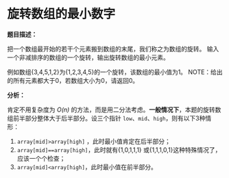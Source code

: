# 旋转数组的最小数字

**题目描述：**

把一个数组最开始的若干个元素搬到数组的末尾，我们称之为数组的旋转。 输入一个非减排序的数组的一个旋转，输出旋转数组的最小元素。 

例如数组{3,4,5,1,2}为{1,2,3,4,5}的一个旋转，该数组的最小值为1。 NOTE：给出的所有元素都大于0，若数组大小为0，请返回0。

**分析：**

肯定不用复杂度为 *O(n)* 的方法，而是用二分法考虑。**一般情况下**，本题的旋转数组前半部分整体大于后半部分。设三个指针 `low`、`mid`、`high`，则有以下3种情形：

1. `array[mid]>array[high]` ，此时最小值肯定在后半部分；
2. `array[mid]==array[high]`，此时就有{1,0,1,1,1} 或{1,1,1,0,1}这种特殊情况了，应该一个个检查；
3. `array[mid]<array[high]`，此时最小值在前半部分。

